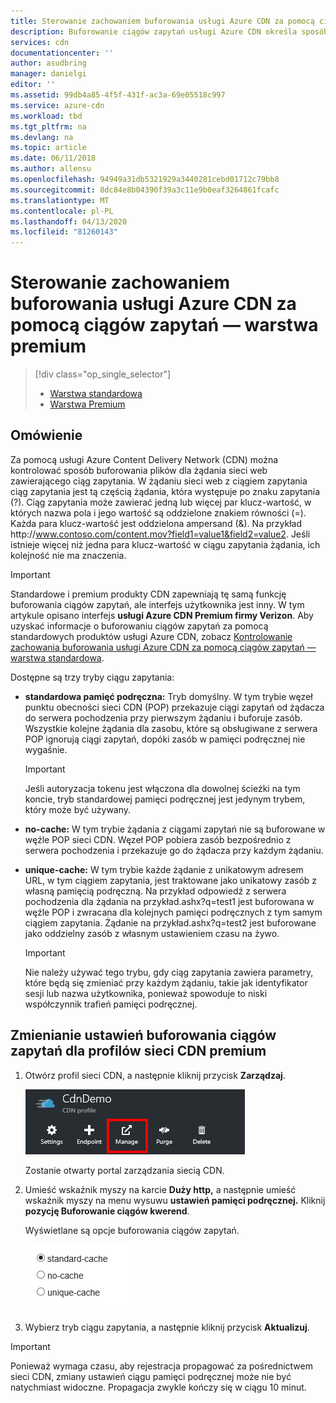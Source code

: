 ```yaml
---
title: Sterowanie zachowaniem buforowania usługi Azure CDN za pomocą ciągów zapytań — warstwa premium
description: Buforowanie ciągów zapytań usługi Azure CDN określa sposób buforowania plików, gdy żądanie sieci web zawiera ciąg zapytania. W tym artykule opisano buforowanie ciągów zapytań w usłudze Azure CDN Premium z produktu Verizon.
services: cdn
documentationcenter: ''
author: asudbring
manager: danielgi
editor: ''
ms.assetid: 99db4a85-4f5f-431f-ac3a-69e05518c997
ms.service: azure-cdn
ms.workload: tbd
ms.tgt_pltfrm: na
ms.devlang: na
ms.topic: article
ms.date: 06/11/2018
ms.author: allensu
ms.openlocfilehash: 94949a31db5321929a3440281cebd01712c79bb8
ms.sourcegitcommit: 8dc84e8b04390f39a3c11e9b0eaf3264861fcafc
ms.translationtype: MT
ms.contentlocale: pl-PL
ms.lasthandoff: 04/13/2020
ms.locfileid: "81260143"
---
```

# <a name="control-azure-cdn-caching-behavior-with-query-strings---premium-tier"></a>Sterowanie zachowaniem buforowania usługi Azure CDN za pomocą ciągów zapytań — warstwa premium
> [!div class="op_single_selector"]
> * [Warstwa standardowa](cdn-query-string.md)
> * [Warstwa Premium](cdn-query-string-premium.md)
> 

## <a name="overview"></a>Omówienie
Za pomocą usługi Azure Content Delivery Network (CDN) można kontrolować sposób buforowania plików dla żądania sieci web zawierającego ciąg zapytania. W żądaniu sieci web z ciągiem zapytania ciąg zapytania jest tą częścią żądania, która występuje po znaku zapytania (?). Ciąg zapytania może zawierać jedną lub więcej par klucz-wartość, w których nazwa pola i jego wartość są oddzielone znakiem równości (=). Każda para klucz-wartość jest oddzielona ampersand (&). Na przykład http:\//www.contoso.com/content.mov?field1=value1&field2=value2. Jeśli istnieje więcej niż jedna para klucz-wartość w ciągu zapytania żądania, ich kolejność nie ma znaczenia. 

> [!IMPORTANT]
> Standardowe i premium produkty CDN zapewniają tę samą funkcję buforowania ciągów zapytań, ale interfejs użytkownika jest inny. W tym artykule opisano interfejs **usługi Azure CDN Premium firmy Verizon**. Aby uzyskać informacje o buforowaniu ciągów zapytań za pomocą standardowych produktów usługi Azure CDN, zobacz [Kontrolowanie zachowania buforowania usługi Azure CDN za pomocą ciągów zapytań — warstwa standardowa](cdn-query-string.md).
>


Dostępne są trzy tryby ciągu zapytania:

- **standardowa pamięć podręczna:** Tryb domyślny. W tym trybie węzeł punktu obecności sieci CDN (POP) przekazuje ciągi zapytań od żądacza do serwera pochodzenia przy pierwszym żądaniu i buforuje zasób. Wszystkie kolejne żądania dla zasobu, które są obsługiwane z serwera POP ignorują ciągi zapytań, dopóki zasób w pamięci podręcznej nie wygaśnie.

    >[!IMPORTANT] 
    > Jeśli autoryzacja tokenu jest włączona dla dowolnej ścieżki na tym koncie, tryb standardowej pamięci podręcznej jest jedynym trybem, który może być używany. 

- **no-cache:** W tym trybie żądania z ciągami zapytań nie są buforowane w węźle POP sieci CDN. Węzeł POP pobiera zasób bezpośrednio z serwera pochodzenia i przekazuje go do żądacza przy każdym żądaniu.

- **unique-cache:** W tym trybie każde żądanie z unikatowym adresem URL, w tym ciągiem zapytania, jest traktowane jako unikatowy zasób z własną pamięcią podręczną. Na przykład odpowiedź z serwera pochodzenia dla żądania na przykład.ashx?q=test1 jest buforowana w węźle POP i zwracana dla kolejnych pamięci podręcznych z tym samym ciągiem zapytania. Żądanie na przykład.ashx?q=test2 jest buforowane jako oddzielny zasób z własnym ustawieniem czasu na żywo.
   
    >[!IMPORTANT] 
    > Nie należy używać tego trybu, gdy ciąg zapytania zawiera parametry, które będą się zmieniać przy każdym żądaniu, takie jak identyfikator sesji lub nazwa użytkownika, ponieważ spowoduje to niski współczynnik trafień pamięci podręcznej.

## <a name="changing-query-string-caching-settings-for-premium-cdn-profiles"></a>Zmienianie ustawień buforowania ciągów zapytań dla profilów sieci CDN premium
1. Otwórz profil sieci CDN, a następnie kliknij przycisk **Zarządzaj**.
   
    ![Przycisk Zarządzanie profilem CDN](./media/cdn-query-string-premium/cdn-manage-btn.png)
   
    Zostanie otwarty portal zarządzania siecią CDN.
2. Umieść wskaźnik myszy na karcie **Duży http,** a następnie umieść wskaźnik myszy na menu wysuwu **ustawień pamięci podręcznej.** Kliknij **pozycję Buforowanie ciągów kwerend**.
   
    Wyświetlane są opcje buforowania ciągów zapytań.
   
    ![Opcje buforowania ciągów zapytań cdn](./media/cdn-query-string-premium/cdn-query-string.png)
3. Wybierz tryb ciągu zapytania, a następnie kliknij przycisk **Aktualizuj**.

> [!IMPORTANT]
> Ponieważ wymaga czasu, aby rejestracja propagować za pośrednictwem sieci CDN, zmiany ustawień ciągu pamięci podręcznej może nie być natychmiast widoczne. Propagacja zwykle kończy się w ciągu 10 minut.
 


